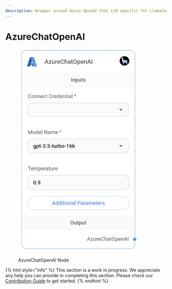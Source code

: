 ```yaml
---
description: Wrapper around Azure OpenAI Chat LLM specific for LlamaIndex.
---
```


# AzureChatOpenAI

<figure><img src="../../../.gitbook/assets/up-018.png" alt="" width="375"><figcaption><p>AzureChatOpenAI Node</p></figcaption></figure>

{% hint style="info" %}
This section is a work in progress. We appreciate any help you can provide in completing this section. Please check our [Contribution Guide](../../../CONTRIBUTING.md) to get started.
{% endhint %}
